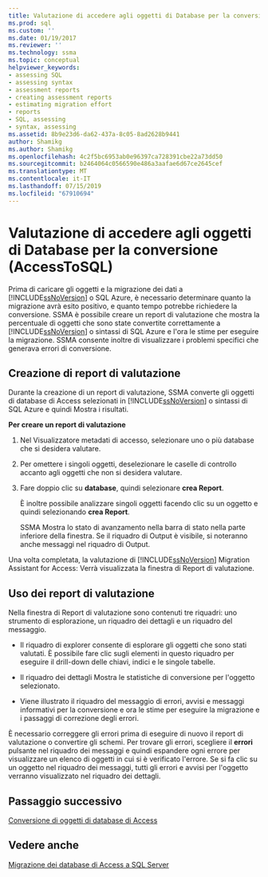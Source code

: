 ```yaml
---
title: Valutazione di accedere agli oggetti di Database per la conversione (AccessToSQL) | Microsoft Docs
ms.prod: sql
ms.custom: ''
ms.date: 01/19/2017
ms.reviewer: ''
ms.technology: ssma
ms.topic: conceptual
helpviewer_keywords:
- assessing SQL
- assessing syntax
- assessment reports
- creating assessment reports
- estimating migration effort
- reports
- SQL, assessing
- syntax, assessing
ms.assetid: 8b9e23d6-da62-437a-8c05-8ad2628b9441
author: Shamikg
ms.author: Shamikg
ms.openlocfilehash: 4c2f5bc6953ab0e96397ca728391cbe22a73dd50
ms.sourcegitcommit: b2464064c0566590e486a3aafae6d67ce2645cef
ms.translationtype: MT
ms.contentlocale: it-IT
ms.lasthandoff: 07/15/2019
ms.locfileid: "67910694"
---
```

# <a name="assessing-access-database-objects-for-conversion-accesstosql"></a>Valutazione di accedere agli oggetti di Database per la conversione (AccessToSQL)
Prima di caricare gli oggetti e la migrazione dei dati a [!INCLUDE[ssNoVersion](../../includes/ssnoversion-md.md)] o SQL Azure, è necessario determinare quanto la migrazione avrà esito positivo, e quanto tempo potrebbe richiedere la conversione. SSMA è possibile creare un report di valutazione che mostra la percentuale di oggetti che sono state convertite correttamente a [!INCLUDE[ssNoVersion](../../includes/ssnoversion-md.md)] o sintassi di SQL Azure e l'ora le stime per eseguire la migrazione. SSMA consente inoltre di visualizzare i problemi specifici che generava errori di conversione.  
  
## <a name="creating-assessment-reports"></a>Creazione di report di valutazione  
Durante la creazione di un report di valutazione, SSMA converte gli oggetti di database di Access selezionati in [!INCLUDE[ssNoVersion](../../includes/ssnoversion-md.md)] o sintassi di SQL Azure e quindi Mostra i risultati.  
  
**Per creare un report di valutazione**  
  
1.  Nel Visualizzatore metadati di accesso, selezionare uno o più database che si desidera valutare.  
  
2.  Per omettere i singoli oggetti, deselezionare le caselle di controllo accanto agli oggetti che non si desidera valutare.  
  
3.  Fare doppio clic su **database**, quindi selezionare **crea Report**.  
  
    È inoltre possibile analizzare singoli oggetti facendo clic su un oggetto e quindi selezionando **crea Report**.  
  
    SSMA Mostra lo stato di avanzamento nella barra di stato nella parte inferiore della finestra. Se il riquadro di Output è visibile, si noteranno anche messaggi nel riquadro di Output.  
  
Una volta completata, la valutazione di [!INCLUDE[ssNoVersion](../../includes/ssnoversion-md.md)] Migration Assistant for Access: Verrà visualizzata la finestra di Report di valutazione.  
  
## <a name="using-assessment-reports"></a>Uso dei report di valutazione  
Nella finestra di Report di valutazione sono contenuti tre riquadri: uno strumento di esplorazione, un riquadro dei dettagli e un riquadro del messaggio.  
  
-   Il riquadro di explorer consente di esplorare gli oggetti che sono stati valutati. È possibile fare clic sugli elementi in questo riquadro per eseguire il drill-down delle chiavi, indici e le singole tabelle.  
  
-   Il riquadro dei dettagli Mostra le statistiche di conversione per l'oggetto selezionato.  
  
-   Viene illustrato il riquadro del messaggio di errori, avvisi e messaggi informativi per la conversione e ora le stime per eseguire la migrazione e i passaggi di correzione degli errori.  
  
È necessario correggere gli errori prima di eseguire di nuovo il report di valutazione o convertire gli schemi. Per trovare gli errori, scegliere il **errori** pulsante nel riquadro dei messaggi e quindi espandere ogni errore per visualizzare un elenco di oggetti in cui si è verificato l'errore. Se si fa clic su un oggetto nel riquadro dei messaggi, tutti gli errori e avvisi per l'oggetto verranno visualizzato nel riquadro dei dettagli.  
  
## <a name="next-step"></a>Passaggio successivo  
[Conversione di oggetti di database di Access](converting-access-database-objects-accesstosql.md)  
  
## <a name="see-also"></a>Vedere anche  
[Migrazione dei database di Access a SQL Server](migrating-access-databases-to-sql-server-azure-sql-db-accesstosql.md)  
  

